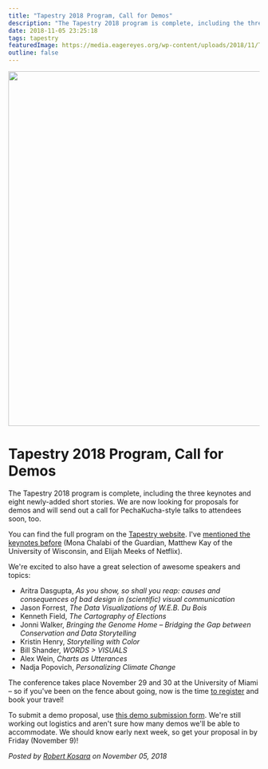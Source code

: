 ```yaml
---
title: "Tapestry 2018 Program, Call for Demos"
description: "The Tapestry 2018 program is complete, including the three keynotes and eight newly-added short stories. We are now looking for proposals for demos and will send out a call for PechaKucha-style talks to attendees soon, too."
date: 2018-11-05 23:25:18
tags: tapestry
featuredImage: https://media.eagereyes.org/wp-content/uploads/2018/11/Tapestry_01.png
outline: false
---
```


<p align="center"><img src="https://media.eagereyes.org/wp-content/uploads/2018/11/Tapestry_01.png" width="1283" height="710" /></p>

# Tapestry 2018 Program, Call for Demos

The Tapestry 2018 program is complete, including the three keynotes and eight newly-added short stories. We are now looking for proposals for demos and will send out a call for PechaKucha-style talks to attendees soon, too.

You can find the full program on the <a href="http://www.tapestryconference.com">Tapestry website</a>. I've <a href="/blog/2018/tapestry-2018-details-and-keynote-speakers">mentioned the keynotes before</a> (Mona Chalabi of the Guardian, Matthew Kay of the University of Wisconsin, and Elijah Meeks of Netflix).

We're excited to also have a great selection of awesome speakers and topics:

<ul><li>Aritra Dasgupta, <em>As you show, so shall you reap: causes and consequences of bad design in (scientific) visual communication</em></li><li>Jason Forrest, <em>The Data Visualizations of W.E.B. Du Bois</em></li><li>Kenneth Field, <em>The Cartography of Elections</em></li><li>Jonni Walker, <em>Bringing the Genome Home – Bridging the Gap between Conservation and Data Storytelling</em></li><li>Kristin Henry, <em>Storytelling with Color</em></li><li>Bill Shander, <em>WORDS > VISUALS</em> </li><li>Alex Wein, <em>Charts as Utterances</em></li><li>Nadja Popovich, <em>Personalizing Climate Change</em></li></ul>

The conference takes place November 29 and 30 at the University of Miami – so if you've been on the fence about going, now is the time <a href="https://tapestry2018.eventbrite.com/">to register</a> and book your travel!

To submit a demo proposal, use <a href="https://goo.gl/forms/oEaspM9cltYgNkpe2">this demo submission form</a>. We're still working out logistics and aren't sure how many demos we'll be able to accommodate. We should know early next week, so get your proposal in by Friday (November 9)!


_Posted by <a href="/about">Robert Kosara</a> on November 05, 2018_


